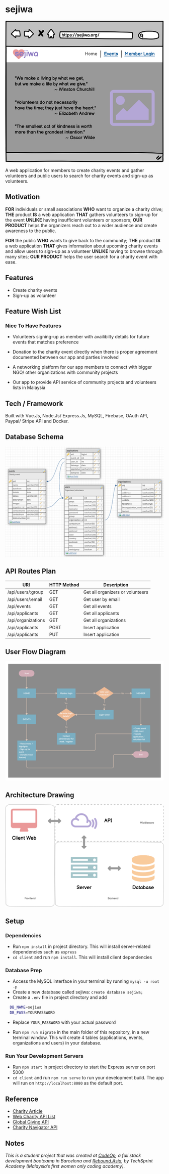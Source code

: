 # sejiwa

![Frontend](support/home-page.png)

A web application for members to create charity events and gather volunteers and public users to search for charity events and sign-up as volunteers.

## Motivation

**FOR** individuals or small associations **WHO** want to organize a charity drive; **THE** product **IS** a web application **THAT** gathers volunteers to sign-up for the event **UNLIKE** having insufficient volunteers or sponsors; **OUR PRODUCT** helps the organizers reach out to a wider audience and create awareness to the public.

**FOR** the public **WHO** wants to give back to the community; **THE** product **IS** a web application **THAT** gives information about upcoming charity events and allow users to sign-up as a volunteer **UNLIKE** having to browse through many sites; **OUR PRODUCT** helps the user search for a charity event with ease.

## Features

- Create charity events
- Sign-up as volunteer

## Feature Wish List

### Nice To Have Features

- Volunteers signing-up as member with availibilty details for future events that matches preference

- Donation to the charity event directly when there is proper agreement documented between our app and parties involved

- A networking platform for our app members to connect with bigger NGO/ other organizations with community projects

- Our app to provide API service of community projects and volunteers lists in Malaysia

## Tech / Framework

Built with Vue.Js, Node.Js/ Express.Js, MySQL, Firebase, OAuth API, Paypal/ Stripe API and Docker.

## Database Schema

![Database_Schema](support/database-schema.png)

## API Routes Plan

URI | HTTP Method | Description
--- | ----------- | -----------
/api/users/:group | GET | Get all organizers or volunteers
/api/users/:email | GET | Get user by email
/api/events | GET | Get all events
/api/applicants | GET | Get all applicants
/api/organizations | GET | Get all organizations
/api/applicants | POST | Insert application
/api/applicants | PUT | Insert application

## User Flow Diagram

![User_Flow](support/user-flow.png)

## Architecture Drawing

![Architecture](support/architecture.png)

## Setup

### Dependencies

- Run `npm install` in project directory. This will install server-related dependencies such as `express`
- `cd client` and run `npm install`. This will install client dependencies

### Database Prep

- Access the MySQL interface in your terminal by running `mysql -u root -p`
- Create a new database called sejiwa: `create database sejiwa;`
- Create a `.env` file in project directory and add

```bash
  DB_NAME=sejiwa
  DB_PASS=YOURPASSWORD
```

- Replace `YOUR_PASSWORD` with your actual password

- Run `npm run migrate` in the main folder of this repository, in a new terminal window. This will create 4 tables (applications, events, organizations and users) in your database.

### Run Your Development Servers

- Run `npm start` in project directory to start the Express server on port 5000
- `cd client` and run `npm run serve` to run your development build. The app will run on `http://localhost:8080` as the default port.

## Reference

- [Charity Article](https://vulcanpost.com/693014/covid-19-charity-donation-malaysia-food-medical-supplies/)
- [Web Charity API List](https://www.programmableweb.com/category/charity/api)
- [Global Giving API](https://www.globalgiving.org/companies/web-services/)
- [Charity Navigator API](https://www.charitynavigator.org/index.cfm?bay=content.view&cpid=1397)

## Notes

_This is a student project that was created at [CodeOp](http://CodeOp.tech), a full stack development bootcamp in Barcelona and [Rebound.Asia](https://www.rebound.asia/breakthrough), by TechSprint Academy (Malaysia’s first women only coding academy)._
